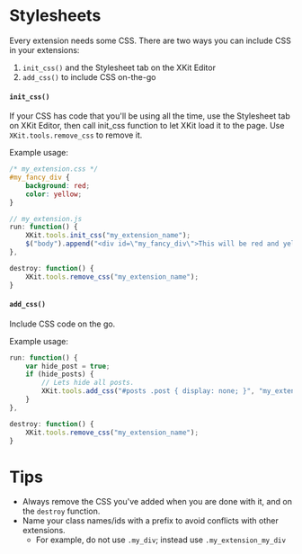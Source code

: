 # Stylesheets

Every extension needs some CSS. There are two ways you can include CSS in your extensions:

1. `init_css()` and the Stylesheet tab on the XKit Editor
2. `add_css()` to include CSS on-the-go

#### `init_css()`

If your CSS has code that you'll be using all the time, use the Stylesheet tab on XKit Editor, then call init_css function to let XKit load it to the page. Use `XKit.tools.remove_css` to remove it.

Example usage:

```css
/* my_extension.css */
#my_fancy_div {
    background: red;
    color: yellow;
}
```

```javascript
// my_extension.js
run: function() {
    XKit.tools.init_css("my_extension_name");
    $("body").append("<div id=\"my_fancy_div\">This will be red and yellow.</div>");
},

destroy: function() {
    XKit.tools.remove_css("my_extension_name");
}
```

#### `add_css()`

Include CSS code on the go.

Example usage:

```javascript
run: function() {
    var hide_post = true;
    if (hide_posts) {
        // Lets hide all posts.
        XKit.tools.add_css("#posts .post { display: none; }", "my_extension_name");
    }
},

destroy: function() {
    XKit.tools.remove_css("my_extension_name");
}
```

# Tips

* Always remove the CSS you've added when you are done with it, and on the `destroy` function.
* Name your class names/ids with a prefix to avoid conflicts with other extensions.
  * For example, do not use `.my_div`; instead use `.my_extension_my_div`
